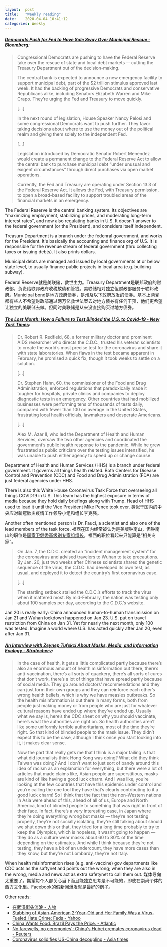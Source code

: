 ```yaml
---
layout:  post
title:   "Weekly reading"
date:    2020-04-04 10:41:12
categories: Weekly
---
```


##### [Democrats Push for Fed to Have Sole Sway Over Municipal Rescue - Bloomberg](https://www.bloomberg.com/news/articles/2020-03-31/democrats-push-for-fed-to-have-sole-sway-over-municipal-rescue):

> Congressional Democrats are pushing to have the Federal Reserve take over the rescue of state and local debt markets -- cutting the Treasury Department out of the decision-making.
>
> The central bank is expected to announce a new emergency facility to support municipal debt, part of the $2 trillion stimulus approved last week. It had the backing of progressive Democrats and conservative Republicans alike, including Senators Elizabeth Warren and Mike Crapo. They’re urging the Fed and Treasury to move quickly.
>
> [...]
>
> In the next round of legislation, House Speaker Nancy Pelosi and some congressional Democrats want to push further. They favor taking decisions about where to use the money out of the political realm and giving them solely to the independent Fed.
>
> [...]
>
> Legislation introduced by Democratic Senator Robert Menendez would create a permanent change to the Federal Reserve Act to allow the central bank to purchase municipal debt “under unusual and exigent circumstances” through direct purchases via open market operations.
>
> Currently, the Fed and Treasury are operating under Section 13.3 of the Federal Reserve Act. It allows the Fed, with Treasury permission, to open a broad-based facility to support troubled areas of the financial markets in an emergency.

The Federal Reserve is the central banking system. Its objectives are "maximizing employment, stabilizing prices, and moderating long-term interest rates", and now also regulating banks in U.S. It doesn't answer to the federal government (or the President), and considers itself independent.

Treasury Department is a branch under the fedenral government, and works for the President. It's basically the accounting and finance org of U.S. It is responsible for the revenue stream of federal government (thru collecting taxes or issuing debts). It also prints dollars.

Municipal debts are managed and issued by local governments at or below state level, to usually finance public projects in local area (e.g. building subway).

Federal Reserve就是美联储，救世主力。Treasury Department是联邦政府的财政部，负责给联邦政府收税放债和管钱。美联储相对独立但财政部服务于联邦政府。Municipal bond是地方政府债券，是州及以下政府放发的债券。基本上两党都有些人不希望财政部通过两万亿救世法案去对地方债券有任何干预，他们更希望让独立的美联储去做。但同时美联储是从来没直接购买过地方债券。


##### [The Lost Month: How a Failure to Test Blinded the U.S. to Covid-19 - New York Times](https://www.nytimes.com/2020/03/28/us/testing-coronavirus-pandemic.html):

> Dr. Robert R. Redfield, 68, a former military doctor and prominent AIDS researcher who directs the C.D.C., trusted his veteran scientists to create the world’s most precise test for the coronavirus and share it with state laboratories. When flaws in the test became apparent in February, he promised a quick fix, though it took weeks to settle on a solution.
>
> [...]
>
> Dr. Stephen Hahn, 60, the commissioner of the Food and Drug Administration, enforced regulations that paradoxically made it tougher for hospitals, private clinics and companies to deploy diagnostic tests in an emergency. Other countries that had mobilized businesses were performing tens of thousands of tests daily, compared with fewer than 100 on average in the United States, frustrating local health officials, lawmakers and desperate Americans.
>
> [...]
>
> Alex M. Azar II, who led the Department of Health and Human Services, oversaw the two other agencies and coordinated the government’s public health response to the pandemic. While he grew frustrated as public criticism over the testing issues intensified, he was unable to push either agency to speed up or change course.

Department of Health and Human Services (HHS) is a branch under federal government. It governs all things health related. Both Centers for Disease Control and Prevention (CDC) and Food and Drug Administration (FDA) are just federal agencies under HHS.

There is also this White House Coronavirus Task Force that overseeing all things COVID19 in U.S. This team has the highest exposure in terms of media because they hold daily briefings along with Trump. Head of HHS used to lead it until the Vice President Mike Pence took over. 类似于国内的中央应对新冠肺炎疫情工作领导小组和组长李克强。

Another often mentioned person is Dr. Fauci, a scientist and also one of the lead members of the task force. 福西在国内经常被认为是美版钟南山，但钟南山的职位是[国家卫健委高级别专家组组长](https://zh.wikipedia.org/zh-hans/%E9%92%9F%E5%8D%97%E5%B1%B1#%E6%96%B0%E5%9E%8B%E5%86%A0%E7%8A%B6%E7%97%85%E6%AF%92%E8%82%BA%E7%82%8E)，福西的职位看起来只能算是“相关专家”。

> On Jan. 7, the C.D.C. created an “incident management system” for the coronavirus and advised travelers to Wuhan to take precautions. By Jan. 20, just two weeks after Chinese scientists shared the genetic sequence of the virus, the C.D.C. had developed its own test, as usual, and deployed it to detect the country’s first coronavirus case.
>
> [...]
>
> The startling setback stalled the C.D.C.’s efforts to track the virus when it mattered most. By mid-February, the nation was testing only about 100 samples per day, according to the C.D.C.’s website.

Jan 20 is really early: China announced human-to-human transimission on Jan 21 and Wuhan lockdown happened on Jan 23. U.S. put on travel restriction from China on Jan 31. Yet for nearly the next month, only 100 was tested. Imagine a world where U.S. has acted quickly after Jan 20, even after Jan 31.

##### [An Interview with Zeynep Tufekci About Masks, Media, and Information Ecology - Stratechery](https://stratechery.com/2020/an-interview-with-zeynep-tufekci-about-masks-media-and-information-ecology/):

> In the case of health, it gets a little complicated partly because there’s also an enormous amount of health misinformation out there, there’s anti-vaccination, there’s all sorts of quackery, there’s all sorts of cures that don’t work, there’s a lot of things that have spread partly because of social media. They go around doctors’ recommendations and they can just form their own groups and they can reinforce each other’s wrong health beliefs, which is why we have measles outbreaks. So the health misinformation is out there in many forms, both from people just making money or from people who are just for whatever cultural reasons have ended up where they’ve ended up. Usually what we say is, here’s the CDC sheet on why you should vaccinate, here’s what the authorities are right on. So health authorities aren’t like some uniformly terrible authoritarians, most of the time they’re right. So that kind of blinded people to the mask issue. They didn’t expect this to be the case, although I think once you start looking into it, it makes clear sense.
>
> Now the part that really gets me that I think is a major failing is that what did journalists think Hong Kong was doing? What did they think Taiwan was doing? And I don’t want to just sort of bandy around this idea of racism as an explanation for everything, but there were a lot of articles that made claims like, Asian people are superstitious, masks are kind of like having a good luck charm. And I was like, you’re looking at the few countries that have this epidemic under control and you’re calling the one tool they have that’s clearly contributing to it a good luck charm! So I think that the fact that the non-Western nations in Asia were ahead of this, ahead of all of us, Europe and North America, kind of blinded people to something that was right in front of their face. In fact, there’s a very interesting case, in Japan where they’re doing everything wrong but masks — they’re not testing properly, they’re not socially isolating, they’re still talking about should we shut down this or that, they tried for a long time probably to try to keep the Olympics, which is hopeless, it wasn’t going to happen — they do as a culture wear masks about 60 to 80% of the time depending on the estimates. And while I think because they’re not testing, they have a bit of an undercount, they have more cases than they know, but they’re not Lombardy, they’re not Italy.

When health misinformation rises (e.g. anti-vaccine) gov departments like CDC acts as the saftynet and points out the wrong; when they are also in the wrong, media and news act as extra safetynet to call them out. 媒体导向太重要了。期望每个人都关心当下而且能独立思考是不可能的，即使在崇尚个体的西方文化里。Facebook的假新闻爆发就是最好的例子。

Other reads:
- [在武汉街头流浪 - 人物](https://mp.weixin.qq.com/s?__biz=MjEwMzA5NTcyMQ==&mid=2653109611&idx=1&sn=34bdbbf998f204327798c9dedce65e91)
- [Stabbing of Asian-American 2-Year-Old and Her Family Was a Virus-Fueled Hate Crime: Feds - Yahoo](https://news.yahoo.com/stabbing-asian-american-2-old-190324496.html)
- [China Wants Food. Brazil Pays the Price. - Atlantic](https://www.theatlantic.com/international/archive/2020/02/china-brazil-amazon-environment-pork/606601/)
- [No farewells, no ceremonies': China's Hubei cremates coronavirus dead - Reuters](https://www.reuters.com/article/us-health-coronavirus-china-cremation-idUSKBN21G0YT)
- [Coronavirus solidifies US-China decoupling - Asia times](https://asiatimes.com/2020/02/coronavirus-solidifies-us-china-decoupling/)



